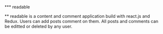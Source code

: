 *** readable

** readable is a content and comment application build with react.js and Redux.  Users can add posts comment on them.  All posts and comments can be editted or deleted by any user.
